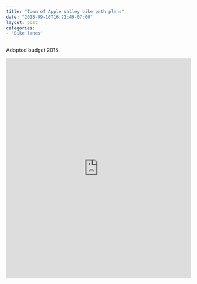```yaml
---
title: "Town of Apple Valley bike path plans"
date: "2015-09-10T16:21:49-07:00"
layout: post
categories:
- 'Bike lanes'
---
```


Adopted budget 2015.

<iframe class="scribd_iframe_embed" data-aspect-ratio="0.7729220222793488" data-auto-height="false" frameborder="0" height="600" id="doc_53772" loading="lazy" scrolling="no" src="https://www.scribd.com/embeds/344192483/content?start_page=1&view_mode=scroll&access_key=key-07gEoCQFce70pGacLKWm&show_recommendations=true" width="100%"></iframe>